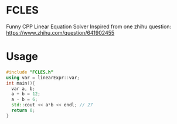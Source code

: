# FCLES
Funny CPP Linear Equation Solver
Inspired from one zhihu question: https://www.zhihu.com/question/641902455

# Usage

```cpp
#include "FCLES.h"
using var = linearExpr::var;
int main(){
  var a, b;
  a + b = 12;
  a - b = 6;
  std::cout << a*b << endl; // 27
  return 0;
}
```
